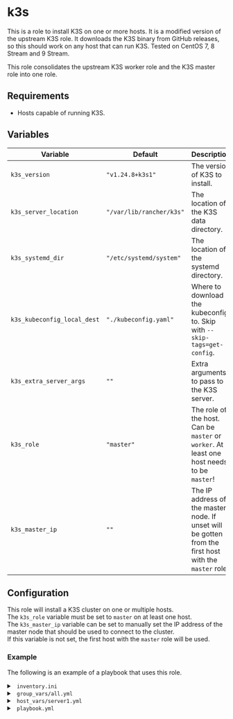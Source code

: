 # k3s

This is a role to install K3S on one or more hosts. It is a modified version of the upstream K3S role. It downloads the K3S binary from GitHub releases, so this should work on any host that can run K3S. Tested on CentOS 7, 8 Stream and 9 Stream.  

This role consolidates the upstream K3S worker role and the K3S master role into one role.  

## Requirements

- Hosts capable of running K3S. 

## Variables
| Variable | Default | Description |
|----------|---------|-------------|
| `k3s_version` | `"v1.24.8+k3s1"` | The version of K3S to install. |
| `k3s_server_location` | `"/var/lib/rancher/k3s"` | The location of the K3S data directory. |
| `k3s_systemd_dir` | `"/etc/systemd/system"` | The location of the systemd directory. |
| `k3s_kubeconfig_local_dest` | `"./kubeconfig.yaml"` | Where to download the kubeconfig to. Skip with `--skip-tags=get-config`. |
| `k3s_extra_server_args` | `""` | Extra arguments to pass to the K3S server. |
| `k3s_role` | `"master"` | The role of the host. Can be `master` or `worker`. At least one host needs to be `master`! |
| `k3s_master_ip` | `""` | The IP address of the master node. If unset will be gotten from the first host with the `master` role. |

## Configuration

This role will install a K3S cluster on one or multiple hosts.  
The `k3s_role` variable must be set to `master` on at least one host.  
The `k3s_master_ip` variable can be set to manually set the IP address of the master node that should be used to connect to the cluster.  
If this variable is not set, the first host with the `master` role will be used.  


### Example

The following is an example of a playbook that uses this role.  

<details> <summary> <code> inventory.ini </code> </summary>

```ini
[k3s]
server1
server2
server3
```

</details>

<details> <summary> <code> group_vars/all.yml </code> </summary>

```yaml
k3s_version: "v1.24.8+k3s1"
k3s_server_location: /var/lib/rancher/k3s
k3s_systemd_dir: /etc/systemd/system
k3s_kubeconfig_local_dest: ./kubeconfig.yaml
k3s_extra_server_args: ""
```

</details>


<details> <summary> <code> host_vars/server1.yml </code> </summary>

```yaml
k3s_role: master

```

</details>

<details> <summary> <code> playbook.yml </code> </summary>

```yaml
- hosts: k3s
  roles:
    - k3s_cluster
```

</details>
